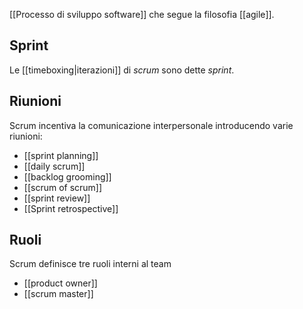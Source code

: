 [[Processo di sviluppo software]] che segue la filosofia [[agile]].

## Sprint

Le [[timeboxing|iterazioni]] di *scrum* sono dette *sprint*.

## Riunioni

Scrum incentiva la comunicazione interpersonale introducendo varie riunioni:
- [[sprint planning]]
- [[daily scrum]]
- [[backlog grooming]]
- [[scrum of scrum]]
- [[sprint review]]
- [[Sprint retrospective]]

## Ruoli

Scrum definisce tre ruoli interni al team
- [[product owner]]
- [[scrum master]]